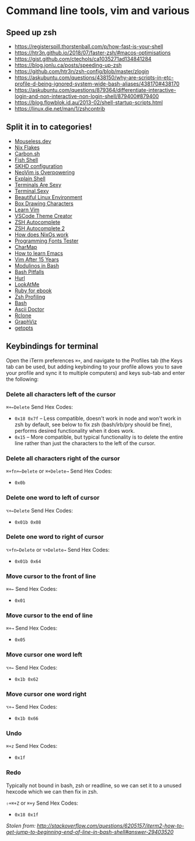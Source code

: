 # Command line tools, vim and various

## Speed up zsh

- https://registerspill.thorstenball.com/p/how-fast-is-your-shell
- https://htr3n.github.io/2018/07/faster-zsh/#macos-optimisations
- https://gist.github.com/ctechols/ca1035271ad134841284
- https://blog.jonlu.ca/posts/speeding-up-zsh
- https://github.com/htr3n/zsh-config/blob/master/zlogin
- https://askubuntu.com/questions/438150/why-are-scripts-in-etc-profile-d-being-ignored-system-wide-bash-aliases/438170#438170
- https://askubuntu.com/questions/879364/differentiate-interactive-login-and-non-interactive-non-login-shell/879400#879400
- https://blog.flowblok.id.au/2013-02/shell-startup-scripts.html
- https://linux.die.net/man/1/zshcontrib

## Split it in to categories!

- [Mouseless.dev](https://themouseless.dev)
- [Nix Flakes](https://www.tweag.io/blog/2020-05-25-flakes/)
- [Carbon.sh](https://carbon.now.sh/)
- [Fish Shell](https://fishshell.com/docs/current/index.html#)
- [SKHD configuration](https://gist.github.com/zmre/b5e23a6ac1be92ce4f90390940d7f03a)
- [NeoVim is Overpowering](https://crispgm.com/page/neovim-is-overpowering.html)
- [Explain Shell](https://explainshell.com/)
- [Terminals Are Sexy](https://terminalsare.sexy/)
- [Terminal.Sexy](https://terminal.sexy/)
- [Beautiful Linux Environment](https://dev.to/deepu105/my-beautiful-linux-development-environment-2afc)
- [Box Drawing Characters](https://en.wikipedia.org/wiki/Box-drawing_character)
- [Learn Vim](https://yannesposito.com/Scratch/en/blog/Learn-Vim-Progressively/)
- [VSCode Theme Creator](https://themes.vscode.one/your-themes/)
- [ZSH Autocomplete](https://mrigank11.github.io/2018/03/zsh-auto-completion/)
- [ZSH Autocomplete 2](https://github.com/zsh-users/zsh-completions/blob/master/zsh-completions-howto.org)
- [How does NixOs work](https://christine.website/blog/nixos-desktop-flow-2020-04-25)
- [Programming Fonts Tester](http://app.programmingfonts.org/)
- [CharMap](http://mathew-kurian.github.io/CharacterMap/)
- [How to learn Emacs](http://david.rothlis.net/emacs/howtolearn.html)
- [Vim After 15 Years](https://statico.github.io/vim3.html)
- [Modulinos in Bash](https://blog.dnmfarrell.com/post/modulinos-in-bash/)
- [Bash Pitfalls](https://mywiki.wooledge.org/BashPitfalls)
- [Hurl](https://hurl.dev/)
- [LookAtMe](https://github.com/d0c-s4vage/lookatme/issues)
- [Ruby for ebook](https://nts.strzibny.name/ruby-for-ebook-publishing/)
- [Zsh Profiling](https://htr3n.github.io/2018/07/faster-zsh/)
- [Bash](https://mywiki.wooledge.org/BashFAQ/066)
- [Ascii Doctor](https://asciidoctor.org/)
- [Rclone](https://rclone.org/docs/)
- [GraphViz](https://graphviz.org/)
- [getopts](https://www.golinuxcloud.com/bash-getopts)

## Keybindings for terminal
Open the iTerm preferences `⌘+`, and navigate to the Profiles tab (the Keys tab can be used, but adding keybinding to your profile allows you to save your profile and sync it to multiple computers) and keys sub-tab and enter the following:

### Delete all characters left of the cursor
`⌘+←Delete` Send Hex Codes:
  * `0x18 0x7f` – Less compatible, doesn't work in node and won't work in zsh by default, see below to fix zsh (bash/irb/pry should be fine), performs desired functionality when it does work.
  * `0x15` – More compatible, but typical functionality is to delete the entire line rather than just the characters to the left of the cursor.

### Delete all characters right of the cursor
`⌘+fn+←Delete` or `⌘+Delete→` Send Hex Codes:
  * `0x0b`

### Delete one word to left of cursor
`⌥+←Delete` Send Hex Codes:
  * `0x01b 0x08`

### Delete one word to right of cursor
`⌥+fn←Delete` or `⌥+Delete→` Send Hex Codes: 
  * `0x01b 0x64`

### Move cursor to the front of line
`⌘+←` Send Hex Codes:
  * `0x01`

### Move cursor to the end of line
`⌘+→` Send Hex Codes:
  * `0x05`

### Move cursor one word left
`⌥+←` Send Hex Codes:
  * `0x1b 0x62`

### Move cursor one word right
`⌥+→` Send Hex Codes:
  * `0x1b 0x66`

### Undo
`⌘+z` Send Hex Codes:
  * `0x1f`

### Redo
Typically not bound in bash, zsh or readline, so we can set it to a unused hexcode which we can then fix in zsh.

`⇧+⌘+Z` or `⌘+y` Send Hex Codes:
  * `0x18 0x1f`

_Stolen from: http://stackoverflow.com/questions/6205157/iterm2-how-to-get-jump-to-beginning-end-of-line-in-bash-shell#answer-29403520_
